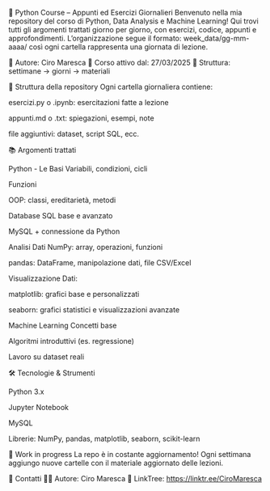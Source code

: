 🐍 Python Course – Appunti ed Esercizi Giornalieri
Benvenuto nella mia repository del corso di Python, Data Analysis e Machine Learning!
Qui trovi tutti gli argomenti trattati giorno per giorno, con esercizi, codice, appunti e approfondimenti.
L’organizzazione segue il formato: week_data/gg-mm-aaaa/ così ogni cartella rappresenta una giornata di lezione.

📘 Autore: Ciro Maresca
📅 Corso attivo dal: 27/03/2025
📂 Struttura: settimane → giorni → materiali

🧭 Struttura della repository
Ogni cartella giornaliera contiene:

esercizi.py o .ipynb: esercitazioni fatte a lezione

appunti.md o .txt: spiegazioni, esempi, note

file aggiuntivi: dataset, script SQL, ecc.

📚 Argomenti trattati

Python - Le Basi
Variabili, condizioni, cicli

Funzioni

OOP: classi, ereditarietà, metodi

Database
SQL base e avanzato

MySQL + connessione da Python

Analisi Dati
NumPy: array, operazioni, funzioni

pandas: DataFrame, manipolazione dati, file CSV/Excel

Visualizzazione Dati:

matplotlib: grafici base e personalizzati

seaborn: grafici statistici e visualizzazioni avanzate

Machine Learning
Concetti base

Algoritmi introduttivi (es. regressione)

Lavoro su dataset reali

🛠️ Tecnologie & Strumenti

Python 3.x

Jupyter Notebook

MySQL

Librerie: NumPy, pandas, matplotlib, seaborn, scikit-learn

🚧 Work in progress
La repo è in costante aggiornamento!
Ogni settimana aggiungo nuove cartelle con il materiale aggiornato delle lezioni.

📩 Contatti
👨‍💻 Autore: Ciro Maresca
🔗 LinkTree: https://linktr.ee/CiroMaresca